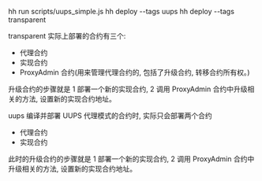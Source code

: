 hh run scripts/uups_simple.js
hh deploy --tags uups
hh deploy --tags transparent

transparent
实际上部署的合约有三个:

-   代理合约
-   实现合约
-   ProxyAdmin 合约(用来管理代理合约的, 包括了升级合约, 转移合约所有权。)

升级合约的步骤就是
1 部署一个新的实现合约,
2 调用 ProxyAdmin 合约中升级相关的方法, 设置新的实现合约地址。

uups
编译并部署 UUPS 代理模式的合约时, 实际只会部署两个合约

-   代理合约
-   实现合约

此时的升级合约的步骤就是
1 部署一个新的实现合约,
2 调用 ProxyAdmin 合约中升级相关的方法, 设置新的实现合约地址。
